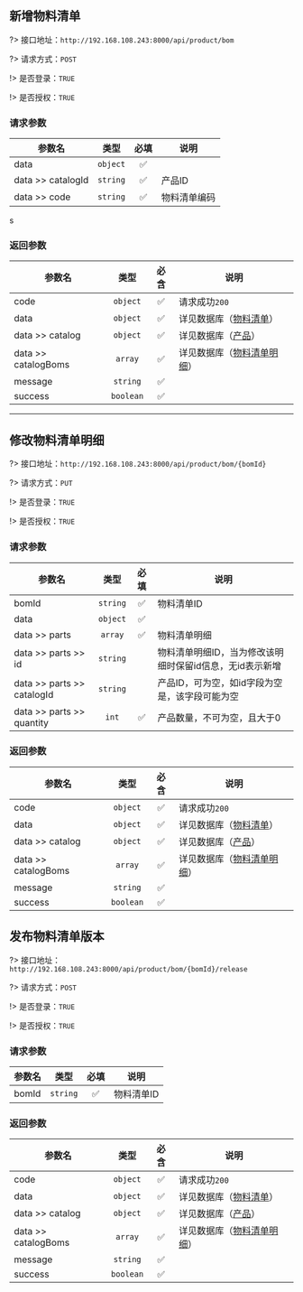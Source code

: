 ## 新增物料清单
?> 接口地址：`http://192.168.108.243:8000/api/product/bom`

?> 请求方式：`POST`
 
!> 是否登录：`TRUE`
 
!> 是否授权：`TRUE`

### 请求参数
<div class="request-data">

| 参数名 | 类型 | 必填 | 说明 |
| ------ | :------: | :------: | ------ |
| data | `object` | ✅ |
| data >> catalogId | `string` | ✅ | 产品ID |
| data >> code | `string` | ✅ | 物料清单编码 |
s
</div>

### 返回参数
<div class="request-data">

| 参数名 | 类型 | 必含 | 说明 |
| ------ | :------: | :------: | ------ |
| code | `object` | ✅ | 请求成功`200` |
| data | `object` | ✅ | 详见数据库（[物料清单](/database/agc_bill_of_material ':target=_blank')）|
| data >> catalog | `object` | ✅ | 详见数据库（[产品](/database/agc_catalog ':target=_blank')）|
| data >> catalogBoms | `array` | ✅ | 详见数据库（[物料清单明细](/database/agc_catalog_bom ':target=_blank')）|
| message | `string` | ✅ |
| success | `boolean` | ✅ |

</div>

---

## 修改物料清单明细
?> 接口地址：`http://192.168.108.243:8000/api/product/bom/{bomId}`

?> 请求方式：`PUT`

!> 是否登录：`TRUE`

!> 是否授权：`TRUE`

### 请求参数
<div class="request-data">

| 参数名 | 类型 | 必填 | 说明 |
| ------ | :------: | :------: | ------ |
| bomId | `string` | ✅ | 物料清单ID |
| data | `object` | ✅ |
| data >> parts | `array` | ✅ | 物料清单明细 |
| data >> parts >> id | `string` | | 物料清单明细ID，当为修改该明细时保留id信息，无id表示新增 |
| data >> parts >> catalogId | `string` | | 产品ID，可为空，如id字段为空是，该字段可能为空 |
| data >> parts >> quantity | `int` | ✅ | 产品数量，不可为空，且大于0 |

</div>

### 返回参数
<div class="request-data">

| 参数名 | 类型 | 必含 | 说明 |
| ------ | :------: | :------: | ------ |
| code | `object` | ✅ | 请求成功`200`
| data | `object` | ✅ | 详见数据库（[物料清单](/database/agc_bill_of_material ':target=_blank')）
| data >> catalog | `object` | ✅ | 详见数据库（[产品](/database/agc_catalog ':target=_blank')）|
| data >> catalogBoms | `array` | ✅ | 详见数据库（[物料清单明细](/database/agc_catalog_bom ':target=_blank')）|s
| message | `string` | ✅ |
| success | `boolean` | ✅ |

</div>

## 发布物料清单版本
?> 接口地址：`http://192.168.108.243:8000/api/product/bom/{bomId}/release`

?> 请求方式：`POST`

!> 是否登录：`TRUE`

!> 是否授权：`TRUE`

### 请求参数
<div class="request-data">

| 参数名 | 类型 | 必填 | 说明 |
| ------ | :------: | :------: | ------ |
| bomId | `string` | ✅ | 物料清单ID |

</div>

### 返回参数
<div class="request-data">

| 参数名 | 类型 | 必含 | 说明 |
| ------ | :------: | :------: | ------ |
| code | `object` | ✅ | 请求成功`200`
| data | `object` | ✅ | 详见数据库（[物料清单](/database/agc_bill_of_material ':target=_blank')）
| data >> catalog | `object` | ✅ | 详见数据库（[产品](/database/agc_catalog ':target=_blank')）|
| data >> catalogBoms | `array` | ✅ | 详见数据库（[物料清单明细](/database/agc_catalog_bom ':target=_blank')）|s
| message | `string` | ✅ |
| success | `boolean` | ✅ |

</div>